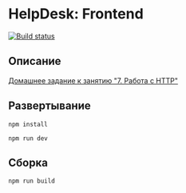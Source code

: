 # HelpDesk: Frontend

[![Build status](https://ci.appveyor.com/api/projects/status/d29ftsf2u3q19ywr?svg=true)](https://ci.appveyor.com/project/sirpen9uin/ahj_frontend)

## Описание

[Домашнее задание к занятию "7. Работа с HTTP"](https://github.com/netology-code/ahj-homeworks/tree/AHJ-50/http#helpdesk-frontend)

## Развертывание

```npm install```

```npm run dev```

## Сборка

```npm run build```